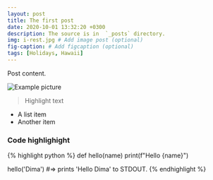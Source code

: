 ```yaml
---
layout: post
title: The first post
date: 2020-10-01 13:32:20 +0300
description: The source is in  `_posts` directory. 
img: i-rest.jpg # Add image post (optional)
fig-caption: # Add figcaption (optional)
tags: [Holidays, Hawaii]
---
```

Post content.

![Example picture]({{site.baseurl}}/assets/img/we-in-rest.jpg)

> Highlight text

* A list item
* Another item


### Code highlighight

{% highlight python %}
def hello(name)
  print(f"Hello {name}")
  
hello('Dima')
#=> prints 'Hello Dima' to STDOUT.
{% endhighlight %}
